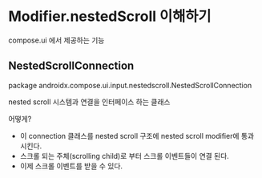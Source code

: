 # Modifier.nestedScroll 이해하기

compose.ui 에서 제공하는 기능

## NestedScrollConnection
package androidx.compose.ui.input.nestedscroll.NestedScrollConnection

nested scroll 시스템과 연결을 인터페이스 하는 클래스

어떻게?

- 이 connection 클래스를 nested scroll 구조에 nested scroll modifier에 통과 시킨다.
- 스크롤 되는 주체(scrolling child)로 부터 스크롤 이벤트들이 연결 된다.
- 이제 스크롤 이벤트를 받을 수 있다.

